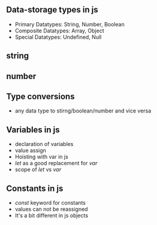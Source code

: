 ## Data-storage types in js
- Primary Datatypes:
String, Number, Boolean
- Composite Datatypes:
Array, Object
- Special Datatypes:
Undefined, Null

## string

## number

## Type conversions
- any data type to stirng/boolean/number and vice versa

## Variables in js
- declaration of variables
- value assign
- Hoisting with var in js
- *let* as a good replacement for *var*
- scope of *let* vs *var*

## Constants in js
- *const* keyword for constants
- values can not be reassigned
- It's a bit different in js objects

